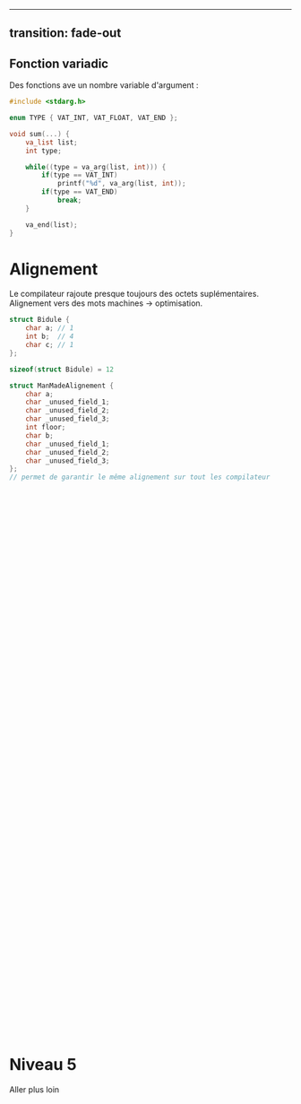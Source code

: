 <h1 class="text-center" style="position: relative;top: 50%;">Niveau 5</h1>
<p class="text-center" style="position: relative;top: 50%;">Aller plus loin</p>

---
transition: fade-out
---

## Fonction variadic

Des fonctions ave un nombre variable d'argument :

```cpp
#include <stdarg.h>

enum TYPE { VAT_INT, VAT_FLOAT, VAT_END };

void sum(...) {
    va_list list;
    int type;

    while((type = va_arg(list, int))) {
        if(type == VAT_INT)
            printf("%d", va_arg(list, int));
        if(type == VAT_END)
            break;
    }

    va_end(list);
}
```

# Alignement

Le compilateur rajoute presque toujours des octets suplémentaires. Alignement vers des mots machines -> optimisation.

```cpp
struct Bidule {
    char a; // 1
    int b;  // 4
    char c; // 1
};

sizeof(struct Bidule) = 12

struct ManMadeAlignement {
    char a;
    char _unused_field_1;
    char _unused_field_2;
    char _unused_field_3;
    int floor;
    char b;
    char _unused_field_1;
    char _unused_field_2;
    char _unused_field_3;
};
// permet de garantir le même alignement sur tout les compilateur
```